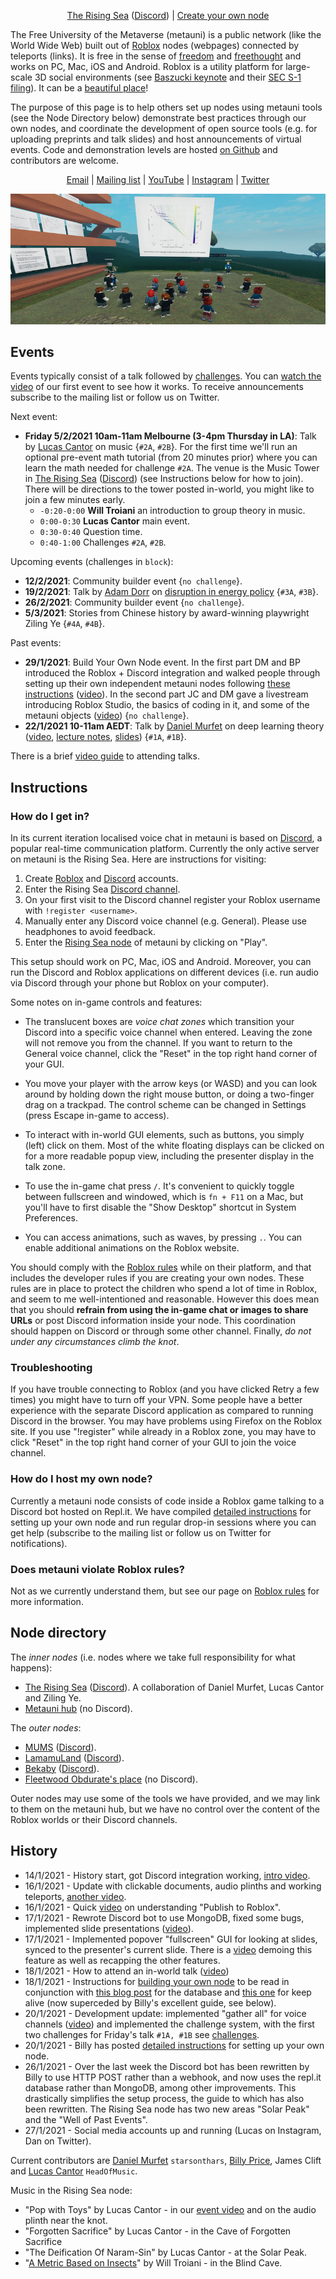 <p align="center">
  <a href="https://www.roblox.com/games/6224932973/The-Rising-Sea">The Rising Sea</a> (<a href="https://discord.gg/9yBaAxPSK8">Discord</a>) |
  <a href="http://metauni.org/posts/make-your-own/make-your-own">Create your own node</a>
</p>

The Free University of the Metaverse (metauni) is a public network (like the World Wide Web) built out of [Roblox](https://www.roblox.com/) nodes (webpages) connected by teleports (links). It is free in the sense of [freedom](https://en.wikipedia.org/wiki/Free_University_of_Berlin) and [freethought](https://en.wikipedia.org/wiki/Free_thought) and works on PC, Mac, iOS and Android. Roblox is a utility platform for large-scale 3D social environments (see [Baszucki keynote](https://www.youtube.com/watch?v=G00GlCJc0mU) and their [SEC S-1 filing](https://www.sec.gov/Archives/edgar/data/1315098/000119312520298230/d87104ds1.htm)). It can be a [beautiful place](https://www.roblox.com/games/5326950832/Roblox-Realistic-Forest-Demo)! 

The purpose of this page is to help others set up nodes using metauni tools (see the Node Directory below) demonstrate best practices through our own nodes, and coordinate the development of open source tools (e.g. for uploading preprints and talk slides) and host announcements of virtual events. Code and demonstration levels are hosted [on Github](https://github.com/metauni/metauni-dev) and contributors are welcome. 

<p align="center">
  <a href="mailto:admin@metauni.org">Email</a> |
  <a href="http://tinyletter.com/adminmetauni">Mailing list</a> |
  <a href="https://www.youtube.com/playlist?list=PLKnx70LRf21eZQ7ZfEU5SibsJrAFvJU41">YouTube</a> |
  <a href="https://instagram.com/metauni">Instagram</a> |
  <a href="https://twitter.com/_metauni">Twitter</a>
</p>

<p align="center">
  <img src="talk1banner_sml.png">
</p>

## Events

Events typically consist of a talk followed by [challenges](http://metauni.org/posts/challenges/challenges). You can [watch the video](https://youtu.be/xNqGxgiP0Cc) of our first event to see how it works. To receive announcements subscribe to the mailing list or follow us on Twitter.

Next event:

* **Friday 5/2/2021 10am-11am Melbourne (3-4pm Thursday in LA)**: Talk by [Lucas Cantor](https://www.lucascantormusic.com/) on music {`#2A`, `#2B`}. For the first time we'll run an optional pre-event math tutorial (from 20 minutes prior) where you can learn the math needed for challenge `#2A`. The venue is the Music Tower in [The Rising Sea](https://www.roblox.com/games/6224932973/The-Rising-Sea) ([Discord](https://discord.gg/9yBaAxPSK8)) (see Instructions below for how to join). There will be directions to the tower posted in-world, you might like to join a few minutes early.
    - `-0:20-0:00` **Will Troiani** an introduction to group theory in music.
    - `0:00-0:30` **Lucas Cantor** main event.
    - `0:30-0:40` Question time.
    - `0:40-1:00` Challenges `#2A`, `#2B`.

Upcoming events (challenges in `block`):

* **12/2/2021**: Community builder event {`no challenge`}.
* **19/2/2021**: Talk by [Adam Dorr](http://www.adamdorr.com/about/) on [disruption in energy policy](https://www.rethinkx.com/energy) {`#3A`, `#3B`}.
* **26/2/2021**: Community builder event {`no challenge`}.
* **5/3/2021**: Stories from Chinese history by award-winning playwright Ziling Ye {`#4A`, `#4B`}.

Past events:

* **29/1/2021**: Build Your Own Node event. In the first part DM and BP introduced the Roblox + Discord integration and walked people through setting up their own independent metauni nodes following [these instructions](http://metauni.org/posts/make-your-own/make-your-own) ([video](https://youtu.be/TDmMeR6O350)). In the second part JC and DM gave a livestream introducing Roblox Studio, the basics of coding in it, and some of the metauni objects ([video](https://youtu.be/W0SIAygiITs)) {`no challenge`}.
* **22/1/2021 10-11am AEDT**: Talk by [Daniel Murfet](http://www.therisingsea.org) on deep learning theory ([video](https://youtu.be/xNqGxgiP0Cc), [lecture notes](https://www.dropbox.com/s/tc3mmw69lkqprta/DLT%20Lecture%201.pdf?dl=0), [slides](https://www.dropbox.com/s/g3yqxuy7pbvcv17/DLT1talk.pdf?dl=0)) {`#1A`, `#1B`}.

There is a brief [video guide](https://youtu.be/mA1X-aP-jBU) to attending talks.

## Instructions

### How do I get in?

In its current iteration localised voice chat in metauni is based on [Discord](https://www.discord.com), a popular real-time communication platform. Currently the only active server on metauni is the Rising Sea. Here are instructions for visiting:

1. Create [Roblox](https://www.roblox.com/) and [Discord](https://www.discord.com) accounts.
2. Enter the Rising Sea [Discord channel](https://discord.gg/9yBaAxPSK8).
3. On your first visit to the Discord channel register your Roblox username with `!register <username>`.
4. Manually enter any Discord voice channel (e.g. General). Please use headphones to avoid feedback.
5. Enter the [Rising Sea node](https://www.roblox.com/games/6224932973/The-Rising-Sea) of metauni by clicking on "Play".

This setup should work on PC, Mac, iOS and Android. Moreover, you can run the Discord and Roblox applications on different devices (i.e. run audio via Discord through your phone but Roblox on your computer).

Some notes on in-game controls and features:

* The translucent boxes are *voice chat zones* which transition your Discord into a specific voice channel when entered. Leaving the zone will not remove you from the channel. If you want to return to the General voice channel, click the "Reset" in the top right hand corner of your GUI.

* You move your player with the arrow keys (or WASD) and you can look around by holding down the right mouse button, or doing a two-finger drag on a trackpad. The control scheme can be changed in Settings (press Escape in-game to access).

* To interact with in-world GUI elements, such as buttons, you simply (left) click on them. Most of the white floating displays can be clicked on for a more readable popup view, including the presenter display in the talk zone.

* To use the in-game chat press `/`. It's convenient to quickly toggle between fullscreen and windowed, which is `fn + F11` on a Mac, but you'll have to first disable the "Show Desktop" shortcut in System Preferences.

* You can access animations, such as waves, by pressing `.`. You can enable additional animations on the Roblox website.

You should comply with the [Roblox rules](http://metauni.org/posts/rules/rules) while on their platform, and that includes the developer rules if you are creating your own nodes. These rules are in place to protect the children who spend a lot of time in Roblox, and seem to me well-intentioned and reasonable. However this does mean that you should **refrain from using the in-game chat or images to share URLs** or post Discord information inside your node. This coordination should happen on Discord or through some other channel. Finally, *do not under any circumstances climb the knot*.

### Troubleshooting

If you have trouble connecting to Roblox (and you have clicked Retry a few times) you might have to turn off your VPN. Some people have a better experience with the separate Discord application as compared to running Discord in the browser. You may have problems using Firefox on the Roblox site. If you use "!register" while already in a Roblox zone, you may have to click "Reset" in the top right hand corner of your GUI to join the voice channel.

### How do I host my own node?

Currently a metauni node consists of code inside a Roblox game talking to a Discord bot hosted on Repl.it. We have compiled [detailed instructions](http://metauni.org/posts/make-your-own/make-your-own) for setting up your own node and run regular drop-in sessions where you can get help (subscribe to the mailing list or follow us on Twitter for notifications).

### Does metauni violate Roblox rules?

Not as we currently understand them, but see our page on [Roblox rules](http://metauni.org/posts/rules/rules) for more information.

## Node directory

The _inner nodes_ (i.e. nodes where we take full responsibility for what happens):

* [The Rising Sea](https://www.roblox.com/games/6224932973/The-Rising-Sea) ([Discord](https://discord.gg/9yBaAxPSK8)). A collaboration of Daniel Murfet, Lucas Cantor and Ziling Ye.
* [Metauni hub](https://www.roblox.com/games/6233302798/Metauni-Hub) (no Discord).
    
The _outer nodes_:

* [MUMS](https://www.roblox.com/games/6313764558/The-M-U-M-S-Room) ([Discord](https://discord.gg/x9UWUsw)).
* [LamamuLand](https://www.roblox.com/games/6313737040/Lamamu-Land) ([Discord](https://discord.gg/8mypEUk9)).
* [Bekaby](https://www.roblox.com/games/6313735851/Beks-Game) ([Discord](https://discord.gg/N4x6m2zG)).
* [Fleetwood Obdurate's place](https://www.roblox.com/games/6275923116/Fleetwood-Obdurates-Place) (no Discord).

Outer nodes may use some of the tools we have provided, and we may link to them on the metauni hub, but we have no control over the content of the Roblox worlds or their Discord channels.
 
## History

* 14/1/2021 - History start, got Discord integration working, [intro video](https://youtu.be/0K3sCNvFpWE).
* 16/1/2021 - Update with clickable documents, audio plinths and working teleports, [another video](https://youtu.be/CJeuAvoRE9U).
* 16/1/2021 - Quick [video](https://youtu.be/vkaBQw9-OBY) on understanding "Publish to Roblox".
* 17/1/2021 - Rewrote Discord bot to use MongoDB, fixed some bugs, implemented slide presentations ([video](https://youtu.be/9-fyJvrTRzA)).
* 17/1/2021 - Implemented popover "fullscreen" GUI for looking at slides, synced to the presenter's current slide. There is a [video](https://youtu.be/rNtZGYnRHdA) demoing this feature as well as recapping the other features.
* 18/1/2021 - How to attend an in-world talk ([video](https://youtu.be/mA1X-aP-jBU))
* 18/1/2021 - Instructions for [building your own node](https://youtu.be/SEwmyMInqTM) to be read in conjunction with [this blog post](https://towardsdatascience.com/creating-a-discord-bot-from-scratch-and-connecting-to-mongodb-828ad1c7c22e) for the database and [this one](https://repl.it/talk/learn/Hosting-discordpy-bots-with-replit/11008) for keep alive (now superceded by Billy's excellent guide, see below).
* 20/1/2021 - Development update: implemented "gather all" for voice channels ([video](https://youtu.be/GJunGvBGo6Y)) and implemented the challenge system, with the first two challenges for Friday's talk `#1A, #1B` see [challenges](http://metauni.org/posts/challenges/challenges).
* 20/1/2021 - Billy has posted [detailed instructions](http://metauni.org/posts/make-your-own/make-your-own) for setting up your own node.
* 26/1/2021 - Over the last week the Discord bot has been rewritten by Billy to use HTTP POST rather than a webhook, and now uses the repl.it database rather than MongoDB, among other improvements. This drastically simplifies the setup process, the guide to which has also been rewritten. The Rising Sea node has two new areas "Solar Peak" and the "Well of Past Events".
* 27/1/2021 - Social media accounts up and running (Lucas on Instagram, Dan on Twitter).

Current contributors are [Daniel Murfet](http://www.therisingsea.org) `starsonthars`, [Billy Price](https://billyprice.me/), James Clift and [Lucas Cantor](https://www.lucascantormusic.com/) `HeadOfMusic`.

Music in the Rising Sea node:

* "Pop with Toys" by Lucas Cantor - in our [event video](https://youtu.be/xNqGxgiP0Cc) and on the audio plinth near the knot.
* "Forgotten Sacrifice" by Lucas Cantor - in the Cave of Forgotten Sacrifice
* "The Deification Of Naram-Sin" by Lucas Cantor - at the Solar Peak.
* "[A Metric Based on Insects](https://obduratefleet.bandcamp.com/album/obdurate)" by Will Troiani - in the Blind Cave.

